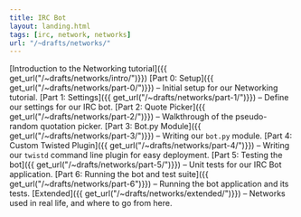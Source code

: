 ```yaml
---
title: IRC Bot
layout: landing.html
tags: [irc, network, networks]
url: "/~drafts/networks/"
---
```



[Introduction to the Networking tutorial]({{ get_url("/~drafts/networks/intro/")}})
[Part 0: Setup]({{ get_url("/~drafts/networks/part-0/")}}) – Initial setup for our Networking tutorial.
[Part 1: Settings]({{ get_url("/~drafts/networks/part-1/")}}) – Define our settings for our IRC bot.
[Part 2: Quote Picker]({{ get_url("/~drafts/networks/part-2/")}}) – Walkthrough of the pseudo-random quotation picker.
[Part 3: Bot.py Module]({{ get_url("/~drafts/networks/part-3/")}}) – Writing our `bot.py` module.
[Part 4: Custom Twisted Plugin]({{ get_url("/~drafts/networks/part-4/")}}) – Writing our `twistd` command line plugin for easy deployment.
[Part 5: Testing the bot]({{ get_url("/~drafts/networks/part-5/")}}) – Unit tests for our IRC Bot application.
[Part 6: Running the bot and test suite]({{ get_url("/~drafts/networks/part-6")}}) – Running the bot application and its tests.
[Extended]({{ get_url("/~drafts/networks/extended/")}}) – Networks used in real life, and where to go from here.